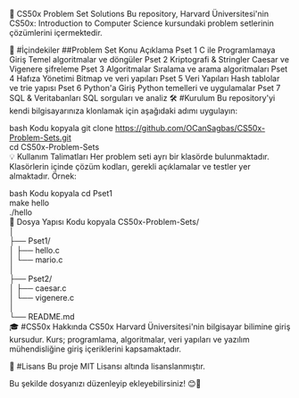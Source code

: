 
📘  CS50x Problem Set Solutions
Bu repository, Harvard Üniversitesi'nin CS50x: Introduction to Computer Science kursundaki problem setlerinin çözümlerini içermektedir.

🚀 #İçindekiler
##Problem Set	Konu	Açıklama
Pset 1	C ile Programlamaya Giriş	Temel algoritmalar ve döngüler
Pset 2	Kriptografi & Stringler	Caesar ve Vigenere şifreleme
Pset 3	Algoritmalar	Sıralama ve arama algoritmaları
Pset 4	Hafıza Yönetimi	Bitmap ve veri yapıları
Pset 5	Veri Yapıları	Hash tablolar ve trie yapısı
Pset 6	Python'a Giriş	Python temelleri ve uygulamalar
Pset 7	SQL & Veritabanları	SQL sorguları ve analiz
🛠️ #Kurulum
Bu repository'yi kendi bilgisayarınıza klonlamak için aşağıdaki adımı uygulayın:

bash
Kodu kopyala
git clone https://github.com/OCanSagbas/CS50x-Problem-Sets.git  
cd CS50x-Problem-Sets  
💡 Kullanım Talimatları
Her problem seti ayrı bir klasörde bulunmaktadır.
Klasörlerin içinde çözüm kodları, gerekli açıklamalar ve testler yer almaktadır.
Örnek:

bash
Kodu kopyala
cd Pset1  
make hello  
./hello  
📂 Dosya Yapısı
Kodu kopyala
CS50x-Problem-Sets/  
│  
├── Pset1/  
│   ├── hello.c  
│   └── mario.c  
│  
├── Pset2/  
│   ├── caesar.c  
│   └── vigenere.c  
│  
└── README.md  
🎓 #CS50x Hakkında
CS50x Harvard Üniversitesi'nin bilgisayar bilimine giriş kursudur. Kurs; programlama, algoritmalar, veri yapıları ve yazılım mühendisliğine giriş içeriklerini kapsamaktadır.

📜 #Lisans
Bu proje MIT Lisansı altında lisanslanmıştır.

Bu şekilde dosyanızı düzenleyip ekleyebilirsiniz! 😊🚀
